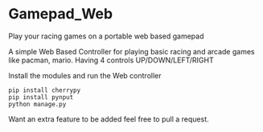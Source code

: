 # Gamepad_Web
Play your racing games on a portable web based gamepad

A simple Web Based Controller for playing basic racing and arcade games like pacman, mario.
Having 4 controls UP/DOWN/LEFT/RIGHT

Install the modules
and run the Web controller
```
pip install cherrypy
pip install pynput
python manage.py
```
Want an extra feature to be added feel free to pull a request.
